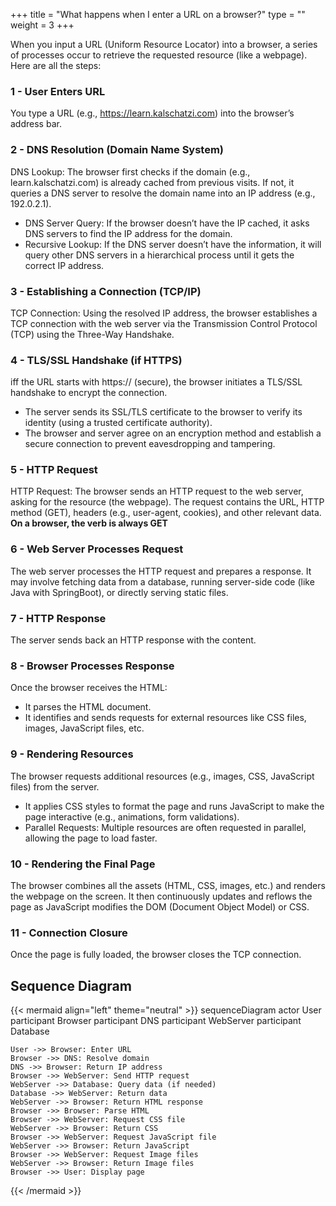 +++
title = "What happens when I enter a URL on a browser?"
type = ""
weight = 3
+++
 
 When you input a URL (Uniform Resource Locator) into a browser, a series of processes occur to retrieve the requested resource (like a webpage). Here are all the steps:

 ### 1 - User Enters URL

 You type a URL (e.g., https://learn.kalschatzi.com) into the browser’s address bar.

 ### 2 - DNS Resolution (Domain Name System)

 DNS Lookup: The browser first checks if the domain (e.g., learn.kalschatzi.com) is already cached from previous visits. If not, it queries a DNS server to resolve the domain name into an IP address (e.g., 192.0.2.1).
 * DNS Server Query: If the browser doesn’t have the IP cached, it asks DNS servers to find the IP address for the domain.
 * Recursive Lookup: If the DNS server doesn’t have the information, it will query other DNS servers in a hierarchical process until it gets the correct IP address.

 ### 3 - Establishing a Connection (TCP/IP)

 TCP Connection: Using the resolved IP address, the browser establishes a TCP connection with the web server via the Transmission Control Protocol (TCP) using the Three-Way Handshake.

 ### 4 - TLS/SSL Handshake (if HTTPS)

 iff the URL starts with https:// (secure), the browser initiates a TLS/SSL handshake to encrypt the connection.
* The server sends its SSL/TLS certificate to the browser to verify its identity (using a trusted certificate authority).
* The browser and server agree on an encryption method and establish a secure connection to prevent eavesdropping and tampering.

### 5 - HTTP Request
HTTP Request: The browser sends an HTTP request to the web server, asking for the resource (the webpage). 
The request contains the URL, HTTP method (GET), headers (e.g., user-agent, cookies), and other relevant data.
**On a browser, the verb is always GET**

### 6 - Web Server Processes Request

The web server processes the HTTP request and prepares a response. It may involve fetching data from a database, running server-side code (like Java with SpringBoot), or directly serving static files.

### 7 - HTTP Response

The server sends back an HTTP response with the content.

### 8 - Browser Processes Response

Once the browser receives the HTML:
* It parses the HTML document.
* It identifies and sends requests for external resources like CSS files, images, JavaScript files, etc.

### 9 - Rendering Resources

The browser requests additional resources (e.g., images, CSS, JavaScript files) from the server.
* It applies CSS styles to format the page and runs JavaScript to make the page interactive (e.g., animations, form validations).
* Parallel Requests: Multiple resources are often requested in parallel, allowing the page to load faster.

### 10 - Rendering the Final Page
The browser combines all the assets (HTML, CSS, images, etc.) and renders the webpage on the screen.
It then continuously updates and reflows the page as JavaScript modifies the DOM (Document Object Model) or CSS.

### 11 - Connection Closure

Once the page is fully loaded, the browser closes the TCP connection.


## Sequence Diagram

{{< mermaid align="left" theme="neutral" >}}
sequenceDiagram
    actor User
    participant Browser
    participant DNS
    participant WebServer
    participant Database

    User ->> Browser: Enter URL
    Browser ->> DNS: Resolve domain
    DNS ->> Browser: Return IP address
    Browser ->> WebServer: Send HTTP request
    WebServer ->> Database: Query data (if needed)
    Database ->> WebServer: Return data
    WebServer ->> Browser: Return HTML response
    Browser ->> Browser: Parse HTML
    Browser ->> WebServer: Request CSS file
    WebServer ->> Browser: Return CSS
    Browser ->> WebServer: Request JavaScript file
    WebServer ->> Browser: Return JavaScript
    Browser ->> WebServer: Request Image files
    WebServer ->> Browser: Return Image files
    Browser ->> User: Display page
{{< /mermaid >}}
